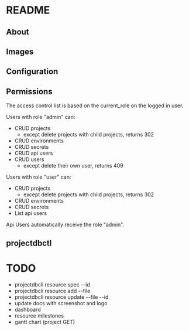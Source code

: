 # README

## About

## Images

## Configuration

## Permissions
The access control list is based on the current_role on the logged in user.

Users with role "admin" can:
- CRUD projects
  - except delete projects with child projects, returns 302
- CRUD environments
- CRUD secrets
- CRUD api users
- CRUD users
  - except delete their own user, returns 409

Users with role "user" can:
- CRUD projects
  - except delete projects with child projects, returns 302
- CRUD environments
- CRUD secrets
- List api users

Api Users automatically receive the role "admin".

## projectdbctl

# TODO
- projectdbcli resource spec --id
- projectdbcli resource add --file
- projectdbcli resource update --file --id
- update docs with screenshot and logo
- dashboard
- resource milestones
- gantt chart (project GET)
